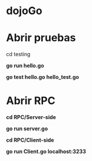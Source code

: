 # dojoGo
<h1>Abrir pruebas</h1>
<p>cd testing<p>
<p><b>go run hello.go</b><p>
<p><b>go test hello.go hello_test.go</p></b>

<h1>Abrir RPC</h1>
<p><b>cd RPC/Server-side</p></b>
<p><b>go run server.go</p></b>

<p><b>cd RPC/Client-side</p></b>
<p><b>go run Client.go localhost:3233</p></b>
